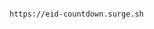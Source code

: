                                                                   https://eid-countdown.surge.sh
                                                                  
